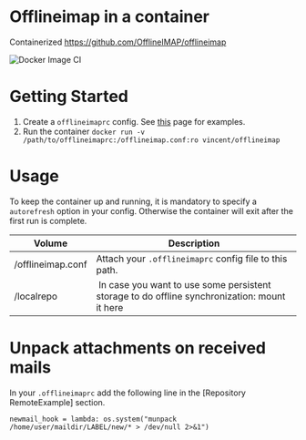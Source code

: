 # Offlineimap in a container

Containerized https://github.com/OfflineIMAP/offlineimap

![Docker Image CI](https://github.com/vincent/offlineimap-docker/workflows/Docker%20Image%20CI/badge.svg)

# Getting Started

1. Create a `offlineimaprc` config. See [this](http://www.offlineimap.org/doc/use_cases.html) page for examples.
2. Run the container `docker run -v /path/to/offlineimaprc:/offlineimap.conf:ro vincent/offlineimap`

# Usage

To keep the container up and running, it is mandatory to specify a `autorefresh` option in your config. Otherwise the container will exit after the first run is complete.

| Volume            | Description                                                                                   |
| ----------------- | --------------------------------------------------------------------------------------------- |
| /offlineimap.conf | Attach your `.offlineimaprc` config file to this path.                                        |
| /localrepo        |  In case you want to use some persistent storage to do offline synchronization: mount it here |

# Unpack attachments on received mails

In your `.offlineimaprc` add the following line in the [Repository RemoteExample] section. 
```
newmail_hook = lambda: os.system("munpack /home/user/maildir/LABEL/new/* > /dev/null 2>&1")
```
